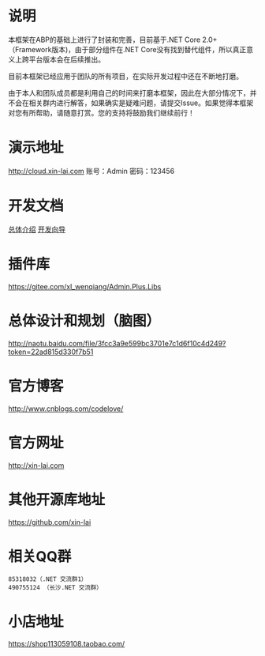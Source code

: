 # 说明
本框架在ABP的基础上进行了封装和完善，目前基于.NET Core 2.0+（Framework版本)，由于部分组件在.NET Core没有找到替代组件，所以真正意义上跨平台版本会在后续推出。

目前本框架已经应用于团队的所有项目，在实际开发过程中还在不断地打磨。

由于本人和团队成员都是利用自己的时间来打磨本框架，因此在大部分情况下，并不会在相关群内进行解答，如果确实是疑难问题，请提交Issue。如果觉得本框架对您有所帮助，请随意打赏。您的支持将鼓励我们继续前行！

# 演示地址
http://cloud.xin-lai.com
账号：Admin
密码：123456

# 开发文档
[总体介绍](https://shimo.im/doc/hslbAFC3JvsDA7TA?r=3RQZL)
[开发向导](https://shimo.im/doc/ho6czDlTpXgxgbU8?r=3RQZL)

# 插件库
https://gitee.com/xl_wenqiang/Admin.Plus.Libs

# 总体设计和规划（脑图）
http://naotu.baidu.com/file/3fcc3a9e599bc3701e7c1d6f10c4d249?token=22ad815d330f7b51

# 官方博客
http://www.cnblogs.com/codelove/

# 官方网址
http://xin-lai.com

# 其他开源库地址
https://github.com/xin-lai

# 相关QQ群
    85318032（.NET 交流群1）
    490755124 （长沙.NET 交流群）

# 小店地址
https://shop113059108.taobao.com/